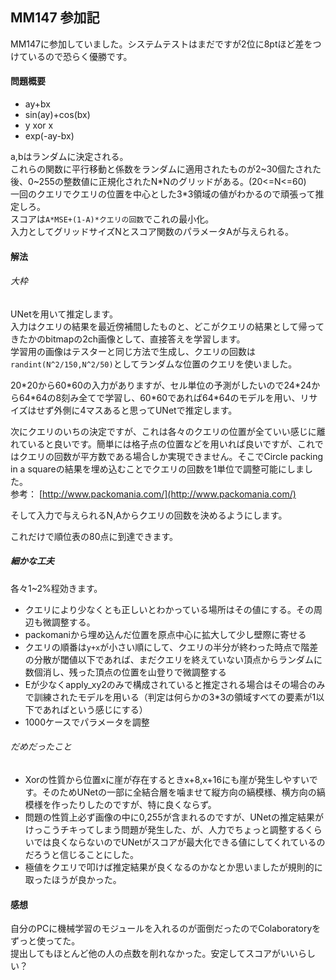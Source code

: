 ## MM147 参加記

MM147に参加していました。システムテストはまだですが2位に8ptほど差をつけているので恐らく優勝です。


#### 問題概要
- ay+bx
- sin(ay)+cos(bx)
- y xor x
- exp(-ay-bx)

a,bはランダムに決定される。  
これらの関数に平行移動と係数をランダムに適用されたものが2\~30個たされた後、0\~255の整数値に正規化されたN\*Nのグリッドがある。(20<=N<=60)  
一回のクエリでクエリの位置を中心とした3\*3領域の値がわかるので頑張って推定しろ。  
スコアは`A*MSE+(1-A)*クエリの回数`でこれの最小化。  
入力としてグリッドサイズNとスコア関数のパラメータAが与えられる。  


#### 解法
###### 大枠
UNetを用いて推定します。  
入力はクエリの結果を最近傍補間したものと、どこがクエリの結果として帰ってきたかのbitmapの2ch画像として、直接答えを学習します。  
学習用の画像はテスターと同じ方法で生成し、クエリの回数は`randint(N^2/150,N^2/50)`としてランダムな位置のクエリを使いました。  

20\*20から60\*60の入力がありますが、セル単位の予測がしたいので24\*24から64\*64の8刻み全てで学習し、60\*60であれば64\*64のモデルを用い、リサイズはせず外側に4マスあると思ってUNetで推定します。  


次にクエリのいちの決定ですが、これは各々のクエリの位置が全ていい感じに離れていると良いです。簡単には格子点の位置などを用いれば良いですが、これではクエリの回数が平方数である場合しか実現できません。そこでCircle packing in a squareの結果を埋め込むことでクエリの回数を1単位で調整可能にしました。  
参考： [http://www.packomania.com/](http://www.packomania.com/)

そして入力で与えられるN,Aからクエリの回数を決めるようにします。  



これだけで順位表の80点に到達できます。  

##### 細かな工夫
各々1~2%程効きます。

- クエリにより少なくとも正しいとわかっている場所はその値にする。その周辺も微調整する。
- packomaniから埋め込んだ位置を原点中心に拡大して少し壁際に寄せる
- クエリの順番は`y+x`が小さい順にして、クエリの半分が終わった時点で階差の分散が閾値以下であれば、まだクエリを終えていない頂点からランダムに数個消し、残った頂点の位置を山登りで微調整する
- Eが少なくapply_xy2のみで構成されていると推定される場合はその場合のみで訓練されたモデルを用いる（判定は何らかの3\*3の領域すべての要素が1以下であればという感じにする）
- 1000ケースでパラメータを調整


###### だめだったこと
- Xorの性質から位置xに崖が存在するときx+8,x+16にも崖が発生しやすいです。そのためUNetの一部に全結合層を噛ませて縦方向の縞模様、横方向の縞模様を作ったりしたのですが、特に良くならず。
- 問題の性質上必ず画像の中に0,255が含まれるのですが、UNetの推定結果がけっこうチキってしまう問題が発生した、が、人力でちょっと調整するくらいでは良くならないのでUNetがスコアが最大化できる値にしてくれているのだろうと信じることにした。
- 極値をクエリで叩けば推定結果が良くなるのかなとか思いましたが規則的に取ったほうが良かった。

#### 感想
自分のPCに機械学習のモジュールを入れるのが面倒だったのでColaboratoryをずっと使ってた。  
提出してもほとんど他の人の点数を削れなかった。安定してスコアがいいらしい？  
